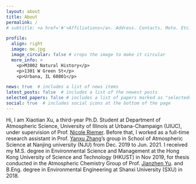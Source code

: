 ```yaml
---
layout: about
title: About
permalink: /
# subtitle: <a href='#'>Affiliations</a>. Address. Contacts. Moto. Etc.

profile:
  align: right
  image: me.jpg
  image_circular: false # crops the image to make it circular
  more_info: >
    <p>M3002 Natural History</p>
    <p>1301 W Green St</p>
    <p>Urbana, IL 60801</p>

news: true  # includes a list of news items
latest_posts: false  # includes a list of the newest posts
selected_papers: false # includes a list of papers marked as "selected={true}"
social: true  # includes social icons at the bottom of the page
---
```


Hi, I am Xiaotian Xu, a third-year Ph.D. Student at Department of Atmospheric Science, University of Illinois at Urbana-Champaign (UIUC), under supervision of Prof. [Nicole Riemer](https://www.atmos.illinois.edu/~nriemer/index.html). Before that, I worked as a full-time research assistant in Prof. [Yanxu Zhang](ebmg.online)’s group in School of Atmospheric Science at Nanjing university (NJU) from Dec. 2019 to Jun. 2021. I received my M.S. degree in Environmental Science and Management at the Hong Kong University of Science and Technology (HKUST) in Nov 2019, for thesis conducted in the Atmospheric Chemistry Group of Prof. [Jianzhen Yu](https://landsea.ust.hk/~chjianyu/). and B.Eng. degree in Environmental Engineering at Shanxi University (SXU) in 2018.